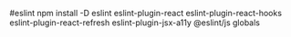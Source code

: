 #eslint
npm install -D eslint eslint-plugin-react eslint-plugin-react-hooks eslint-plugin-react-refresh eslint-plugin-jsx-a11y @eslint/js globals